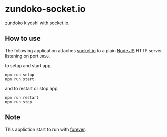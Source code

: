 # zundoko-socket.io
zundoko kiyoshi with socket.io.

## How to use

The following application attaches [socket.io](http://socket.io/)
to a plain [Node.JS](https://nodejs.org/en/)
HTTP server listening on port `3050`.

to setup and start app, 

```
npm run setup
npm run start
```

and to restart or stop app, 

```
npm run restart
npm run stop
```

## Note

This appliction start to run with [forever](https://www.npmjs.com/package/forever).
